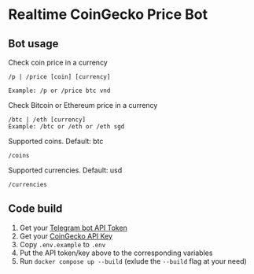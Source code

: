 # Realtime CoinGecko Price Bot

## Bot usage

Check coin price in a currency

    /p | /price [coin] [currency]

    Example: /p or /price btc vnd

Check Bitcoin or Ethereum price in a currency

    /btc | /eth [currency]
    Example: /btc or /eth or /eth sgd

Supported coins. Default: btc

    /coins

Supported currencies. Default: usd

    /currencies

## Code build

1. Get your [Telegram bot API Token](https://core.telegram.org/bots/features#botfather)
2. Get your [CoinGecko API Key](https://docs.coingecko.com/v3.0.1/reference/setting-up-your-api-key)
3. Copy `.env.example` to `.env`
4. Put the API token/key above to the corresponding variables
5. Run `docker compose up --build` (exlude the `--build` flag at your need)
